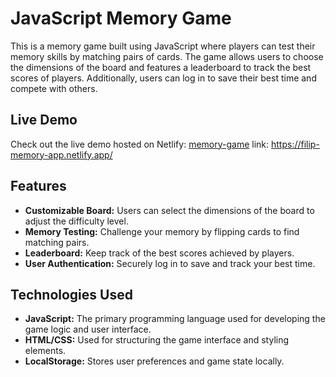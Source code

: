 # JavaScript Memory Game

This is a memory game built using JavaScript where players can test their memory skills by matching pairs of cards. The game allows users to choose the dimensions of the board and features a leaderboard to track the best scores of players. Additionally, users can log in to save their best time and compete with others.

## Live Demo
Check out the live demo hosted on Netlify: [memory-game](https://filip-memory-app.netlify.app/)
link: https://filip-memory-app.netlify.app/

## Features

- **Customizable Board:** Users can select the dimensions of the board to adjust the difficulty level.
- **Memory Testing:** Challenge your memory by flipping cards to find matching pairs.
- **Leaderboard:** Keep track of the best scores achieved by players.
- **User Authentication:** Securely log in to save and track your best time.

## Technologies Used

- **JavaScript:** The primary programming language used for developing the game logic and user interface.
- **HTML/CSS:** Used for structuring the game interface and styling elements.
- **LocalStorage:** Stores user preferences and game state locally.
